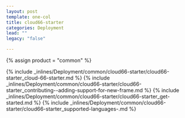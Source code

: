```yaml
---
layout: post
template: one-col
title: cloud66-starter
categories: Deployment
lead: ""
legacy: "false"

---
```

{% assign product = "common" %}

{% include _inlines/Deployment/common/cloud66-starter/cloud66-starter_cloud-66-starter.md %}
{% include _inlines/Deployment/common/cloud66-starter/cloud66-starter_contributing--adding-support-for-new-frame.md %}
{% include _inlines/Deployment/common/cloud66-starter/cloud66-starter_get-started.md %}
{% include _inlines/Deployment/common/cloud66-starter/cloud66-starter_supported-languages-.md %}

